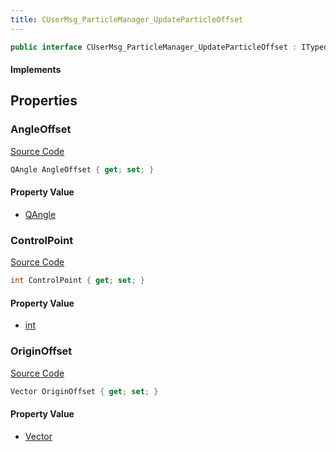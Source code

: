 ```yaml
---
title: CUserMsg_ParticleManager_UpdateParticleOffset
---
```


```csharp
public interface CUserMsg_ParticleManager_UpdateParticleOffset : ITypedProtobuf<CUserMsg_ParticleManager_UpdateParticleOffset>, INativeHandle
```

#### Implements

## Properties

### AngleOffset

[Source Code](https://github.com/swiftly-solution/swiftlys2/blob/beta/managed/src/SwiftlyS2.Generated/Protobufs/Interfaces/CUserMsg_ParticleManager_UpdateParticleOffset.cs#L19)

```csharp
QAngle AngleOffset { get; set; }
```

#### Property Value

- [QAngle](/docs/api/shared/natives/qangle)

### ControlPoint

[Source Code](https://github.com/swiftly-solution/swiftlys2/blob/beta/managed/src/SwiftlyS2.Generated/Protobufs/Interfaces/CUserMsg_ParticleManager_UpdateParticleOffset.cs#L13)

```csharp
int ControlPoint { get; set; }
```

#### Property Value

- [int](https://learn.microsoft.com/dotnet/api/system.int32)

### OriginOffset

[Source Code](https://github.com/swiftly-solution/swiftlys2/blob/beta/managed/src/SwiftlyS2.Generated/Protobufs/Interfaces/CUserMsg_ParticleManager_UpdateParticleOffset.cs#L16)

```csharp
Vector OriginOffset { get; set; }
```

#### Property Value

- [Vector](/docs/api/shared/natives/vector)

